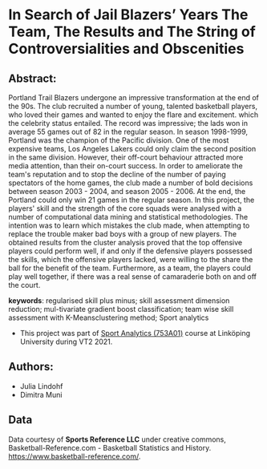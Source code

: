 # In Search of Jail Blazers’ Years The Team, The Results and The String of Controversialities and Obscenities
## Abstract:
Portland Trail Blazers undergone an impressive transformation at the end of the 90s. The club recruited a number of young, talented basketball players, who loved their games and wanted to enjoy the flare and excitement. which the celebrity status entailed. The record was impressive; the lads won in average 55 games out of 82 in the regular season. In season 1998-1999, Portland was the champion of the Pacific division. One of the most expensive teams, Los Angeles Lakers could only claim the second position in the same division. However, their off-court behaviour attracted more media attention, than their on-court success. In order to ameliorate the team's reputation and to stop the decline of the number of paying spectators of the home games, the club made a number of bold decisions between season 2003 - 2004, and season 2005 - 2006. At the end, the Portland could only win 21 games in the regular season. In this project, the players' skill and the strength of the core squads were analysed with a number of computational data mining and statistical methodologies. The intention was to learn which mistakes the club made, when attempting to replace the trouble maker bad boys with a group of new players. The obtained results from the cluster analysis proved that the top offensive players could perform well, if and only if the defensive players possessed the skills, which the offensive players lacked, were willing to the share the ball for the benefit of the team. Furthermore, as a team, the players could play well together, if there was a real sense of camaraderie both on and off the court.

**keywords**:  regularised skill plus minus; skill assessment dimension reduction; mul-tivariate  gradient  boost  classification;  team  wise  skill  assessment  with  K-Meansclustering method; Sport analytics

* This project was part of [Sport Analytics (753A01)](https://www.ida.liu.se/~753A01/index.en.shtml) course at Linköping University during VT2 2021. 



## Authors: 
* Julia Lindohf 
* Dimitra Muni

## Data 

Data courtesy of **Sports Reference LLC** under creative commons, Basketball-Reference.com - Basketball Statistics and History. https://www.basketball-reference.com/.
